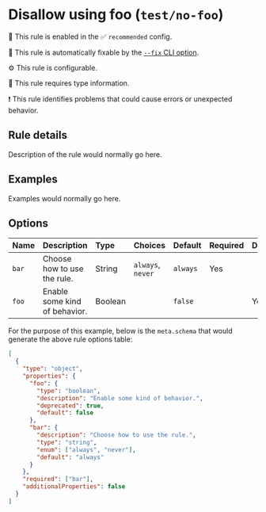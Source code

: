 # Disallow using foo (`test/no-foo`)

💼 This rule is enabled in the ✅ `recommended` config.

🔧 This rule is automatically fixable by the [`--fix` CLI option](https://eslint.org/docs/latest/user-guide/command-line-interface#--fix).

⚙️ This rule is configurable.

💭 This rule requires type information.

❗ This rule identifies problems that could cause errors or unexpected behavior.

<!-- end auto-generated rule header -->

## Rule details

Description of the rule would normally go here.

## Examples

Examples would normally go here.

## Options

<!-- begin auto-generated rule options list -->

| Name  | Description                   | Type    | Choices           | Default  | Required | Deprecated |
| :---- | :---------------------------- | :------ | :---------------- | :------- | :------- | :--------- |
| `bar` | Choose how to use the rule.   | String  | `always`, `never` | `always` | Yes      |            |
| `foo` | Enable some kind of behavior. | Boolean |                   | `false`  |          | Yes        |

<!-- end auto-generated rule options list -->

For the purpose of this example, below is the `meta.schema` that would generate the above rule options table:

```json
[
  {
    "type": "object",
    "properties": {
      "foo": {
        "type": "boolean",
        "description": "Enable some kind of behavior.",
        "deprecated": true,
        "default": false
      },
      "bar": {
        "description": "Choose how to use the rule.",
        "type": "string",
        "enum": ["always", "never"],
        "default": "always"
      }
    },
    "required": ["bar"],
    "additionalProperties": false
  }
]
```
